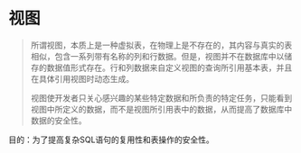 # 视图

> 所谓视图，本质上是一种虚拟表，在物理上是不存在的，其内容与真实的表相似，包含一系列带有名称的列和行数据。但是，视图并不在数据库中以储存的数据值形式存在。行和列数据来自定义视图的查询所引用基本表，并且在具体引用视图时动态生成。
>
> 视图使开发者只关心感兴趣的某些特定数据和所负责的特定任务，只能看到视图中所定义的数据，而不是视图所引用表中的数据，从而提高了数据库中数据的安全性。

目的：为了提高复杂SQL语句的复用性和表操作的安全性。
